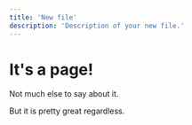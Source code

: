 ```yaml
---
title: 'New file'
description: 'Description of your new file.'
---
```

# It's a page!
Not much else to say about it.

But it is pretty great regardless.

